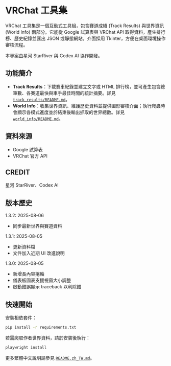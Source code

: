 # VRChat 工具集

VRChat 工具集是一個互動式工具組，包含賽道成績 (Track Results) 與世界資訊 (World Info) 兩部分。它能從 Google 試算表與 VRChat API 取得資料，產生排行榜、歷史紀錄並匯出 JSON 或靜態網站。介面採用 Tkinter，方便在桌面環境操作審核流程。

本專案由星河 StarRiver 與 Codex AI 協作開發。

## 功能簡介
- **Track Results**：下載賽車紀錄並建立文字或 HTML 排行榜，並可產生包含總筆數、各賽道最快與車手最佳時間的統計摘要。詳見 [`track_results/README.md`](track_results/README.md)。
- **World Info**：收集世界資訊、維護歷史資料並提供圖形審核介面；執行爬蟲時會顯示各模式進度並於結束後輸出抓取的世界總數。詳見 [`world_info/README.md`](world_info/README.md)。

## 資料來源
- Google 試算表
- VRChat 官方 API

## CREDIT
星河 StarRiver、Codex AI

## 版本歷史
1.3.2: 2025-08-06  
- 同步最新世界與賽道資料

1.3.1: 2025-08-05  
- 更新資料檔  
- 文件加入近期 UI 改進說明

1.3.0: 2025-08-05  
- 新增長內容捲軸  
- 儀表板圖表支援視窗大小調整  
- 啟動錯誤顯示 traceback 以利除錯

## 快速開始
安裝相依套件：
```bash
pip install -r requirements.txt
```
若需爬取作者世界資料，請於安裝後執行：
```bash
playwright install
```

更多繁體中文說明請參見 [`README.zh_TW.md`](README.zh_TW.md)。

